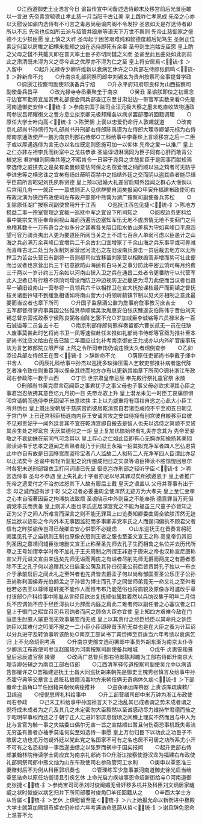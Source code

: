 <!-- { "loadSidebar": true } -->
　　○江西道御史王业浩言今日  谕旨传宣中间备述选侍颠末及移宫前后光景臣敢以一言进  先帝青宫毓德止孝止慈一月当阳千古让美  皇上践祚仁孝夙成  先帝之心亦以天慰设如谕内选侍有不可言之毒恶尚秘谕内阁不令发抄  圣恩如天是存选侍者即所以不忘  先帝也但如所云派与炤管并殴崩等语天下万世不察则  先帝止慈御家之盛德不无少损臣愿  皇上慎之天祚  圣母起于困苦艰难纯和懿德度越后妃笃生  圣躬正位素定何至以房帷之细横来批颊之凶在选侍即死有余辜  圣母则生岂姑宠臣愿  皇上酌之父母之讎不共戴天即在普天率土臣子亦切同讎之义而  圣谕至此且曲处如此则前此之肃清既未淂为义之尽今此之优厚亦不淂为仁之至  皇上将安居焉＜锍-釒＞入留中
　　○起升光禄寺少卿许维新以衰病乞休许之○兵部左侍郎张鹤鸣＜锍-釒＞辞新命不允
　　○升南京礼部祠祭司郎中刘锡玄为贵州按察司佥事提督学政
　　○调浙江按察司副使邓渼备兵宁绍
　　○升永平府知府项良梓为山西按察司副使备兵昌平
　　○改光禄寺寺丞秦聚奎于南京
　　○癸丑  圣谕朕即位之初重念守边官军勤劳宜加赏赉礼部便会同兵部查辽东至甘肃沿边一带官军实数来看○先是河南道御史安伸＜锍-釒＞参南京国子监司业汪元极大察之墨未乾直收故物通政司参议吕邦耀衡文之訾方息立拟京卿元极邦耀各以病求罢部覆听回籍调理
　　○原任大学士叶向高＜锍-釒＞陈贺悃  上褒以忠爱仍命行人敦趣就道
　　○改南京礼部尚书孙慎行为礼部尚书升刑部右侍郎陈禹谟为左侍郎大理寺卿邹元标为右侍郎南京通政使严一鹏为南京刑部右侍郎○工科给事中李春烨上言顷移宫之后一二臣子或以厚遇选侍为言无亦以名位既定则恩施可加一以仰体  先帝之爱一以推广  皇上之仁亦非左袒李氏而树室中之戈兹恭承  圣谕谆切淋漓同为臣子同有心肝而敢背公植党忘  君护讎则同类共殛之不暇肯令一日容于尧舜之世哉抑臣于是因事而献规焉李选侍之威挟去之是矣有柔曼倾意怙阿保之名窃爱憎之柄而顺以滋之鸩者可无防乎李进忠等之横恣诛之宜矣有炀灶蔽明窃禁中之指结外廷之交而阴以盗其鼎者能尽缉乎臣前所言昭妃刘氏夙称贤德  皇上预以冠婚大礼差官启知外廷闻之群心大惬倘以后宫闱几务一一就正一一禀成则正人见信群嬖自消矣报闻○甲寅升福建布政使司右布政沈演为狭西布政使司左布政户部郎中熊膏为湖广按察司副使备兵苏松
　　○复除原任湖广按察司副使曾用升于江西
　　○巡抚江西包见捷＜锍-釒＞陈地方损益二事一宗室管理之宜裁一巡抚中军之宜设下所司知之
　　○阅视边务吏科给事中姚宗文言臣奉命阅视山海而西遍历边塞知军伍无地不虗虏情无地不变蓟门之兵总稽其数十一万有奇合之似多分之甚寡各关隘口阻水依山差易为守如喜峰口平原四望可容万骑贡夷出入更为要道臣所阅当关之士不过七百余人单弱可虑以臣愚计之山海之兵必满万余喜峰口宜增兵二千余古北口宜增家丁千余山海之兵东事平或可差减而喜峰古北二处当为永制刘家营居河流石之左旧设南兵游击一员后裁去地方以无所捍卫为苦台头营已有副将一员则都司似宜移置刘家营以相联络官非增而势可壮此便而当议者也京营出兵三千初意欲防山海适有白马关之事分防此中密云饷司每月约费三千两以一岁计约三万余如以河南山狭入卫之兵在通昌二处者令更番防守以代营军此入卫者已有行粮不烦饷司增设而防卫冲边视防卫近畿更为淂力此便而当议者也昌平一镇旧设南山一营参将一员领兵六千以相捍卫在宣大抚按课核最严而蓟镇之督抚按关诸臣钤辖不到缓急相诿如将南山营大小将领听蓟镇节制以见犬牙相制之意此最要而当议者也章下所司
　　○升国子监祭酒公鼐为詹事府詹事教习庶吉士
　　○五军都督府掌府事英国公张惟贤恭顺侯吴汝胤惠安伯张庆臻遂安伯陈伟宁晋伯刘天锡总督京营戎政泰宁侯陈良弼各自陈乞罢不允○岁加戚臣李诚铭等六员禄米各一百石诚谥等二员各五十石
　　○南京刑部侍郎何熊祥奏留都六曹长贰无一员在任缺人废事莫甚此时乞将尚书卫一凤等速催赴任未推如礼部尚书侍郎等官亟为推补至本部尚书沈应文给由在告已踰二年亟应过北补考南京御史王允成亦以内外旷官废事玩法为言乞敕部院立限严催  上然之令所司申饬仍谕违限太久者炤例查参
　　○乙卯添设兵部左侍郎王在晋＜锍-釒＞辞新命不允
　　○荫原任吏部尚书李戴子煇中书舍人
　　○丙辰礼科给事中孙杰以巡抚多缺弹压需人乞敕吏部推补病者速代陈乞者准令致仕则重臣淂以保全其终而地方亦有以更新其始章下所司○调补浙江布政司右参政陈一教于山西
　　○丁巳  世宗肃皇帝忌辰  奉先殿行祭礼遣官祭  永陵
　　○刑部尚书黄克缵言窃闻臣之事君犹子之事父母也子事父母必欲求淂其心臣之事君岂忍故拂其意臣忆九月初一日  先帝龙驭上升  皇上潜龙未见一时臣工哀痛惊惧叩宫请朝而选侍李氏固留不出意欲挟  主上以为威重将有窃权自恣之心此大小臣工所共愤也  皇上既出受朝居于慈庆宫而彼居乾清宫自若诸臣咸抱不平至初五日朝见于宫门毕  上已还宫科臣杨涟向内臣王安诵言攻之安曰待择有别宫彼自搬移臣曰彼不见郑贵妃乎一闻外廷言其不宜在乾清宫即自搬去是智人也夫以选侍之冥顽不灵贷其余生处之哕鸾宫  天厌其德付之一炬  皇上复加优恤始终有礼夫亦念其为  先帝爱妾敬之不衰幼妹在前同气可念耳以  皇上存心之仁如此臣即有心无胸亦知揄扬其美矧颇读诗书于忠孝之道闻之素熟者哉乃于问拟王永福一招其拟充净军者四人乞弘恩贷此中亦自有故是日因移宫而盗珍宝者八人监故二人拟斩二人充净军四人臣谓此亦足以正法矣今  圣谕中有轻听监犯之讹传酿成他日之实录等语臣捧读不胜惊惶回思尔时各犯未送刑部锦衣卫打问词语已先呈  御览岂亦刑部之轻听乎臣＜锍-釒＞明言选侍事  圣母不恭遇  皇上失礼此十字者亦足以尽其罪过矣所欲邀恩于  皇上者推广  先帝之遗爱付之不治勿过怒其下人故有履后土戴  皇天之语盖以  父母并尊事有出于念  母之诚而迹有涉于彰  父之过者必委曲周全使浑然无迹方为大孝夫  皇上至仁至孝之心本自昭著因臣之拘滞执法致烦  圣谕晓示中外则臣之不能奉扬  德意罪当万死但谓党李氏而责备  皇上则非人臣也李氏迸居深宫党之不能为福虽三尺童子亦皆知之正为父子之间人所难言而深言之则不能无罪耳上曰览奏知卿委曲周全欲朕浑然无迹朕岂欲以迹彰之今内外本无事因监犯而多事卿非党李氏之人而逞词偏执不顾君父者信有之昨朕谕传岂淂已哉卿宜安心供职不必疑虑
　　○山东巡抚王在晋奏言躬祀阙里见孔子之庙貌则王制也原像衣冠则王者之服也至圣文宣王之称  高皇帝仍其旧  列圣因之嘉靖间辅臣张璁删文宣王止称至圣先师去孔子生而相鲁之名位并去历代所尊之王号如谓幸学时帝不加礼于王夫周制之所谓王非逊于唐宋之帝也汉称宣尼唐称宣父开元谥文宣由来远矣先师无谥而两庑之有谥者尽削先师无爵而两庑之有爵者悉除不王之孔子何以追赠其父曰启圣公荫及其孙曰衍圣公前后皆贵爵孔子独以一布衣介于承前启后之间此礼之至舛者也先贤皆去爵孟子何以尚称邹国亚圣公乐正子公孙丑尚称利国侯寿光伯颜孟之子孙皆为博士而孔子之同堂师弟竟无一命又礼之至舛者也若必去王以尊师是轩冕不能作人而惟韦布乃能范俗也将庙貌及原像亦可遽改乎章付该部○户科给事中陈胤丛言经臣欲进复抚顺似属胜着然以兵饷议集于明年二月倘兵不应调饷不应手经臣淂执以为辞而内庭之肩此二难者何以副任者之心塞议者之口  皇上于御门之暇宜召司兵司饷者而问之顾命大臣亦宜使  皇上知四方艰难今敌在门庭患生肘腋人屡更而无效事屡变而无成  皇上以其责付之经臣经臣以其命托之饷臣饷臣以其难付之叩阍不报之一二小臣小臣即碎首玉阶无益也是在大臣之蚤为计耳诏以分兵进守及转饷事听该酌处○南京工部尚书丁宾赍捧至京适当六年考绩以衰病乞归  上不允命炤例考满
　　○升南京吏部文选司署郎中事员外胡东渐为南京太仆寺少卿浙江布政使司参议赵国琦为河南按察司副使备兵睢城
　　○戊午  贞惠安和景皇后忌辰遣官祭  陵寝
　　○改两广总督兵部右侍郎陈邦瞻为工部右侍郎升南京大理寺卿张辅之为南京工部右侍郎
　　○江西清军驿传道按察司副使吴允中以病请告部覆许之○罢福建巡抚王士昌大同巡抚胡来朝先是御史王槐秀张慎言及给事中孙杰霍守典等交章言士昌赃私狼籍流毒地方来朝伎俩无奇病体久痼＜锍-釒＞下部覆命士昌角□羊任回籍来朝候病痊推补
　　○盗窃承运库祭器  上责该库疏虞敕厂卫缉盗
　　○授倪思辉礼科给事中
　　○升工部营缮司郎中米万钟为浙江布政使司右参政
　　○己未工科给事中孙国祯言天下之治乱其已成者谓之势未成者谓之倪将成未成者为之几及其几之未定密勿大臣毅然以至诚感动尽力维持举君德而掖之于昭明举事权而还之于朝宁正人汇进奸邪屏息俄顷之间臻上理矣不然而且与中人为比与言官为觭一事之失姑委曰偶尔无害一旨之宣姑顺曰暂且何伤窃恐事机既失毒流无穷虽有善者亦袖手莫谁何矣至如选侍一事愿  皇上万勿归臣下以功此之功臣子不敢居之功也尤万勿疑外廷以党此党之名国家不可有之名也居不可居之功所系尤小开不可有之名恐初缘一事后遂曲借之以张罗而祸中于国矣报闻
　　○起升吏部右侍郎兼翰林院侍读学士周应宾为南京礼部尚书○升浙江按察使游汉龙为福建右布政使礼部祠祭司郎中熊文灿为山东布政使司右参政管河工水利
　　○庚申以覃恩准三妻赠封后不为例从科臣郭巩奏也
　　○管理练军少詹事兼河南道御史徐光启当给覃恩诰命以原任坊衘请且引疾乞休  上命光启力疾竣事恩命炤新衘给与○河南道御史张捷＜锍-釒＞参尚宝司司丞刘时俊阉媚无骨奸秽多机并及科臣刘文炳居家龌龊之状时俊旋以病乞归并下所司部覆时俊角□羊任回籍从之
　　○辛酉大学士方从哲屡＜锍-釒＞乞休  上俱慰留至是＜锍-釒＞六上始报允命以新衘进中极殿大学士就第加赐银币蟒衣仍补给六年考满诰命恩荫从哲＜锍-釒＞谢且辞免恩命  上温答不允
